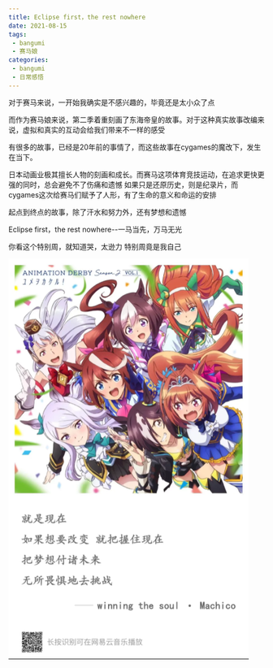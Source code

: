 ```yaml
---
title: Eclipse first，the rest nowhere
date: 2021-08-15
tags:
 - bangumi
 - 赛马娘
categories:
 - bangumi
 - 日常感悟
---
```


对于赛马来说，一开始我确实是不感兴趣的，毕竟还是太小众了点 

而作为赛马娘来说，第二季着重刻画了东海帝皇的故事。对于这种真实故事改编来说，虚拟和真实的互动会给我们带来不一样的感受

有很多的故事，已经是20年前的事情了，而这些故事在cygames的魔改下，发生在当下。

日本动画业极其擅长人物的刻画和成长。而赛马这项体育竞技运动，在追求更快更强的同时，总会避免不了伤痛和遗憾 如果只是还原历史，则是纪录片，而cygames这次给赛马们赋予了人形，有了生命的意义和命运的安排 

起点到终点的故事，除了汗水和努力外，还有梦想和遗憾 

Eclipse first，the rest nowhere--一马当先，万马无光 

你看这个特别周，就知道哭，太逊力 特别周竟是我自己

![0815](./img/0815.png)
